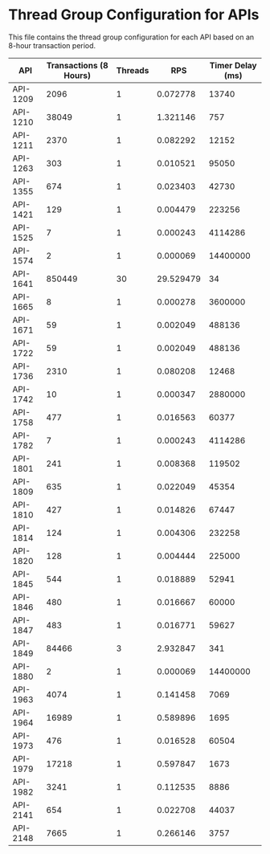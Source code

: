 # Thread Group Configuration for APIs

This file contains the thread group configuration for each API based on an 8-hour transaction period.

| API | Transactions (8 Hours) | Threads | RPS | Timer Delay (ms) |
|-----|-------------------------|---------|-----|-----------------|
| API-1209 | 2096 | 1 | 0.072778 | 13740 |
| API-1210 | 38049 | 1 | 1.321146 | 757 |
| API-1211 | 2370 | 1 | 0.082292 | 12152 |
| API-1263 | 303 | 1 | 0.010521 | 95050 |
| API-1355 | 674 | 1 | 0.023403 | 42730 |
| API-1421 | 129 | 1 | 0.004479 | 223256 |
| API-1525 | 7 | 1 | 0.000243 | 4114286 |
| API-1574 | 2 | 1 | 0.000069 | 14400000 |
| API-1641 | 850449 | 30 | 29.529479 | 34 |
| API-1665 | 8 | 1 | 0.000278 | 3600000 |
| API-1671 | 59 | 1 | 0.002049 | 488136 |
| API-1722 | 59 | 1 | 0.002049 | 488136 |
| API-1736 | 2310 | 1 | 0.080208 | 12468 |
| API-1742 | 10 | 1 | 0.000347 | 2880000 |
| API-1758 | 477 | 1 | 0.016563 | 60377 |
| API-1782 | 7 | 1 | 0.000243 | 4114286 |
| API-1801 | 241 | 1 | 0.008368 | 119502 |
| API-1809 | 635 | 1 | 0.022049 | 45354 |
| API-1810 | 427 | 1 | 0.014826 | 67447 |
| API-1814 | 124 | 1 | 0.004306 | 232258 |
| API-1820 | 128 | 1 | 0.004444 | 225000 |
| API-1845 | 544 | 1 | 0.018889 | 52941 |
| API-1846 | 480 | 1 | 0.016667 | 60000 |
| API-1847 | 483 | 1 | 0.016771 | 59627 |
| API-1849 | 84466 | 3 | 2.932847 | 341 |
| API-1880 | 2 | 1 | 0.000069 | 14400000 |
| API-1963 | 4074 | 1 | 0.141458 | 7069 |
| API-1964 | 16989 | 1 | 0.589896 | 1695 |
| API-1973 | 476 | 1 | 0.016528 | 60504 |
| API-1979 | 17218 | 1 | 0.597847 | 1673 |
| API-1982 | 3241 | 1 | 0.112535 | 8886 |
| API-2141 | 654 | 1 | 0.022708 | 44037 |
| API-2148 | 7665 | 1 | 0.266146 | 3757 |
